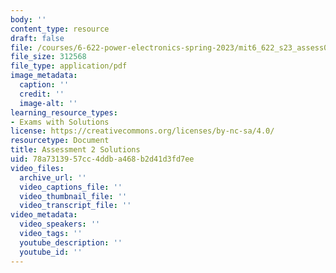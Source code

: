 ```yaml
---
body: ''
content_type: resource
draft: false
file: /courses/6-622-power-electronics-spring-2023/mit6_622_s23_assess02_sol.pdf
file_size: 312568
file_type: application/pdf
image_metadata:
  caption: ''
  credit: ''
  image-alt: ''
learning_resource_types:
- Exams with Solutions
license: https://creativecommons.org/licenses/by-nc-sa/4.0/
resourcetype: Document
title: Assessment 2 Solutions
uid: 78a73139-57cc-4ddb-a468-b2d41d3fd7ee
video_files:
  archive_url: ''
  video_captions_file: ''
  video_thumbnail_file: ''
  video_transcript_file: ''
video_metadata:
  video_speakers: ''
  video_tags: ''
  youtube_description: ''
  youtube_id: ''
---
```

